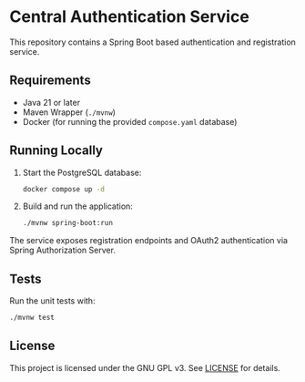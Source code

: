 # Central Authentication Service

This repository contains a Spring Boot based authentication and registration service.

## Requirements
- Java 21 or later
- Maven Wrapper (`./mvnw`)
- Docker (for running the provided `compose.yaml` database)

## Running Locally
1. Start the PostgreSQL database:
   ```bash
   docker compose up -d
   ```
2. Build and run the application:
   ```bash
   ./mvnw spring-boot:run
   ```

The service exposes registration endpoints and OAuth2 authentication via Spring Authorization Server.

## Tests
Run the unit tests with:
```bash
./mvnw test
```

## License
This project is licensed under the GNU GPL v3. See [LICENSE](LICENSE) for details.
